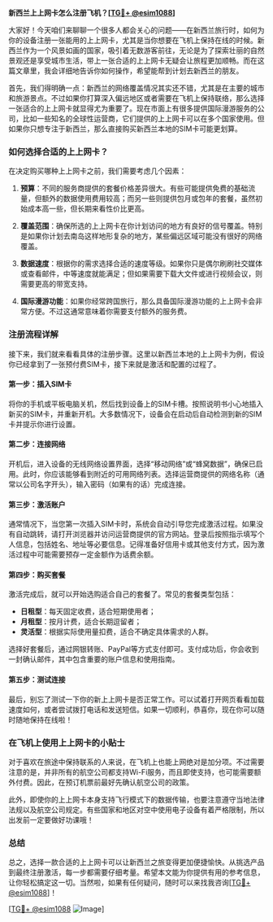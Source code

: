 **新西兰上上网卡怎么注册飞机？[[TG💪+ @esim1088](https://t.me/s/esim1088)]**

大家好！今天咱们来聊聊一个很多人都会关心的问题——在新西兰旅行时，如何为你的设备注册一张能用的上上网卡，尤其是当你想要在飞机上保持在线的时候。新西兰作为一个风景如画的国家，吸引着无数游客前往，无论是为了探索壮丽的自然景观还是享受城市生活，带上一张合适的上上网卡无疑会让旅程更加顺畅。而在这篇文章里，我会详细地告诉你如何操作，希望能帮到计划去新西兰的朋友。

首先，我们得明确一点：新西兰的网络覆盖情况其实还不错，尤其是在主要的城市和旅游景点。不过如果你打算深入偏远地区或者需要在飞机上保持联络，那么选择一张适合的上上网卡就显得尤为重要了。现在市面上有很多提供国际漫游服务的公司，比如一些知名的全球性运营商，它们提供的上上网卡可以在多个国家使用。但如果你只想专注于新西兰，那么直接购买新西兰本地的SIM卡可能更划算。

### 如何选择合适的上上网卡？

在决定购买哪种上上网卡之前，我们需要考虑几个因素：

1. **预算**：不同的服务商提供的套餐价格差异很大。有些可能提供免费的基础流量，但额外的数据使用费用较高；而另一些则提供包月或包年的套餐，虽然初始成本高一些，但长期来看性价比更高。
   
2. **覆盖范围**：确保所选的上上网卡在你计划访问的地方有良好的信号覆盖。特别是如果你计划去南岛这样地形复杂的地方，某些偏远区域可能没有很好的网络覆盖。

3. **数据速度**：根据你的需求选择合适的速度等级。如果你只是偶尔刷刷社交媒体或查看邮件，中等速度就能满足；但如果需要下载大文件或进行视频会议，则需要更高的带宽支持。

4. **国际漫游功能**：如果你经常跨国旅行，那么具备国际漫游功能的上上网卡会非常方便。不过这通常意味着你需要支付额外的服务费。

### 注册流程详解

接下来，我们就来看看具体的注册步骤。这里以新西兰本地的上上网卡为例，假设你已经拿到了一张预付费SIM卡，接下来就是激活和配置的过程了。

#### 第一步：插入SIM卡

将你的手机或平板电脑关机，然后找到设备上的SIM卡槽。按照说明书小心地插入新买的SIM卡，并重新开机。大多数情况下，设备会在启动后自动检测到新的SIM卡并提示你进行设置。

#### 第二步：连接网络

开机后，进入设备的无线网络设置界面，选择“移动网络”或“蜂窝数据”，确保已启用。此时，你应该能够看到附近的可用网络列表。选择运营商提供的网络名称（通常以公司名字开头），输入密码（如果有的话）完成连接。

#### 第三步：激活账户

通常情况下，当您第一次插入SIM卡时，系统会自动引导您完成激活过程。如果没有自动跳转，请打开浏览器并访问运营商提供的官方网站。登录后按照指示填写个人信息，包括姓名、地址等必要信息。记得准备好信用卡或其他支付方式，因为激活过程中可能需要预存一定金额作为话费余额。

#### 第四步：购买套餐

激活完成后，就可以开始选购适合自己的套餐了。常见的套餐类型包括：
- **日租型**：每天固定收费，适合短期使用者；
- **月租型**：按月计费，适合长期逗留者；
- **灵活型**：根据实际使用量扣费，适合不确定具体需求的人群。

选择好套餐后，通过网银转账、PayPal等方式支付即可。支付成功后，你会收到一封确认邮件，其中包含重要的账户信息和使用指南。

#### 第五步：测试连接

最后，别忘了测试一下你的新上上网卡是否正常工作。可以试着打开网页看看加载速度如何，或者尝试拨打电话和发送短信。如果一切顺利，恭喜你，现在你可以随时随地保持在线啦！

### 在飞机上使用上上网卡的小贴士

对于喜欢在旅途中保持联系的人来说，在飞机上也能上网绝对是加分项。不过需要注意的是，并非所有的航空公司都支持Wi-Fi服务，而且即使支持，也可能需要额外付费。因此，在预订机票前最好先确认航空公司的政策。

此外，即使你的上上网卡本身支持飞行模式下的数据传输，也要注意遵守当地法律法规以及航空公司规定。有些国家和地区对空中使用电子设备有着严格限制，所以出发前一定要做好功课哦！

### 总结

总之，选择一款合适的上上网卡可以让新西兰之旅变得更加便捷愉快。从挑选产品到最终注册激活，每一步都需要仔细考量。希望本文能为你提供有用的参考信息，让你轻松搞定这一切。当然啦，如果有任何疑问，随时可以来找我咨询[[TG💪+ @esim1088](https://t.me/s/esim1088)]！

[[TG💪+ @esim1088](https://t.me/s/esim1088) ![Image](https://i.postimg.cc/4NQfJmqS/Snipaste-2025-05-13-00-14-12.png)]